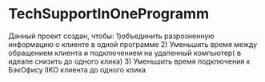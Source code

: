 # TechSupportInOneProgramm
Данный проект создан, чтобы: 1)объединить разрозненную информацию о клиенте в одной программе
                             2) Уменьшить время между обращением клиента и подключением на удаленный компьютер( в идеале снизить до одного клика)
                             3) Уменьшить время подключения к БэкОфису IIKO клиента до одного клика
